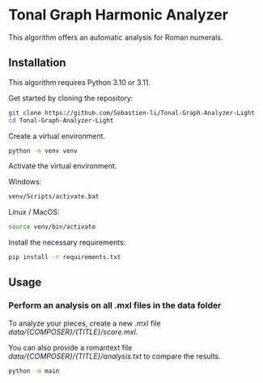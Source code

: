 # Tonal Graph Harmonic Analyzer 

This algorithm offers an automatic analysis for Roman numerals.

## Installation
This algorithm requires Python 3.10 or 3.11.

Get started by cloning the repository: 
```bash
git clone https://github.com/Sebastien-li/Tonal-Graph-Analyzer-Light
cd Tonal-Graph-Analyzer-Light
```

Create a virtual environment.
```bash
python -m venv venv
```
Activate the virtual environment.

Windows:
```bash
venv/Scripts/activate.bat
```
Linux / MacOS:
```bash
source venv/bin/activate
```
Install the necessary requirements:
```bash
pip install -r requirements.txt
```

## Usage
### Perform an analysis on all .mxl files in the data folder

To analyze your pieces, create a new .mxl file *data/{COMPOSER}/{TITLE}/score.mxl*. 

You can also provide a romantext file *data/{COMPOSER}/{TITLE}/analysis.txt* to compare the results.

```bash
python -m main
```
